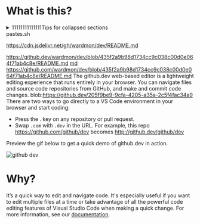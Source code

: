 # What is this?
<details>

<summary>11111111111111Tips for collapsed sections</summary>

### You can add a header

You can add text within a collapsed section. 

You can add an image or a code block, too.

```ruby
   puts "Hello World"
```
<details>
<summary>aaaaaaaaaaaTips for collapsed sections</summary>
### You can add a header
aaaaaaaaaaaaa
</details>
<details>
<summary>bbbbbbbbbbb for collapsed sections</summary>
### You can add a header
bbbbbbbbbbbbbbbbb
</details>
<details>
<summary>cccccccccccccc for collapsed sections</summary>
### You can add a header
ccccccccccccc
</details>
<details>
<summary>ddddddddddddddddd for collapsed sections</summary>
### You can add a header
dddddddddddddd
</details>
<details>
<summary>eeeeeeeeeeeeeee for collapsed sections</summary>
### You can add a header
eeeeeeeeeeeeeeeeee
</details>
</details>
pastes.sh

https://cdn.jsdelivr.net/gh/wardmon/dev/README.md

https://github.dev/wardmon/dev/blob/435f2a9b98d1734cc9c038c00d0e064f71ab4c8e/README.md
[md](https://github.com/wardmon/dev/blob/435f2a9b98d1734cc9c038c00d0e064f71ab4c8e/README.md)
https://github.com/wardmon/dev/blob/435f2a9b98d1734cc9c038c00d0e064f71ab4c8e/README.md
The github.dev web-based editor is a lightweight editing experience that runs entirely in your browser. You can navigate files and source code repositories from GitHub, and make and commit code changes.
blob:https://github.dev/205f9be9-9cfa-4205-a35a-2c5f4fac34a9
There are two ways to go directly to a VS Code environment in your browser and start coding:

* Press the . key on any repository or pull request.
* Swap `.com` with `.dev` in the URL. For example, this repo https://github.com/github/dev becomes http://github.dev/github/dev

Preview the gif below to get a quick demo of github.dev in action.

![github dev](https://user-images.githubusercontent.com/856858/130119109-4769f2d7-9027-4bc4-a38c-10f297499e8f.gif)

# Why?
It’s a quick way to edit and navigate code. It's especially useful if you want to edit multiple files at a time or take advantage of all the powerful code editing features of Visual Studio Code when making a quick change. For more information, see our [documentation](https://github.co/codespaces-editor-help).
